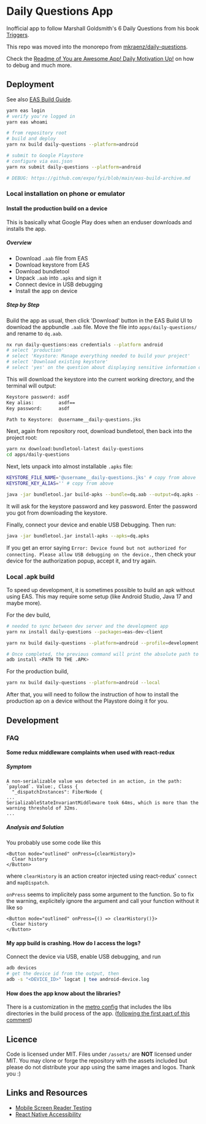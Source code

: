 # Daily Questions App

Inofficial app to follow Marshall Goldsmith's 6 Daily Questions from his book [Triggers](https://marshallgoldsmith.com/book-page-triggers/).

This repo was moved into the monorepo from [mkraenz/daily-questions](https://github.com/mkraenz/daily-questions).

Check the [Readme of You are Awesome App! Daily Motivation Up!](https://github.com/proSingularity/you-are-awesome-app) on how to debug and much more.

## Deployment

See also [EAS Build Guide](https://docs.expo.dev/build/setup/).

```sh
yarn eas login
# verify you're logged in
yarn eas whoami

# from repository root
# build and deploy
yarn nx build daily-questions --platform=android

# submit to Google Playstore
# configure via eas.json
yarn nx submit daily-questions --platform=android

# DEBUG: https://github.com/expo/fyi/blob/main/eas-build-archive.md
```

### Local installation on phone or emulator

#### Install the production build on a device

This is basically what Google Play does when an enduser downloads and installs the app.

##### Overview

- Download `.aab` file from EAS
- Download keystore from EAS
- Download bundletool
- Unpack `.aab` into `.apks` and sign it
- Connect device in USB debugging
- Install the app on device

##### Step by Step

Build the app as usual, then click 'Download' button in the EAS Build UI to download the appbundle `.aab` file. Move the file into `apps/daily-questions/` and rename to `dq.aab`.

```sh
nx run daily-questions:eas credentials --platform android
# select 'production'
# select 'Keystore: Manage everything needed to build your project'
# select 'Download existing keystore'
# select 'yes' on the question about displaying sensitive information of the android keystore
```

This will download the keystore into the current working directory, and the terminal will output:

```txt
Keystore password: asdf
Key alias:         asdf==
Key password:      asdf

Path to Keystore:  @username__daily-questions.jks
```

Next, again from repository root, download bundletool, then back into the project root:

```sh
yarn nx download:bundletool-latest daily-questions
cd apps/daily-questions
```

Next, lets unpack into almost installable `.apks` file:

```sh
KEYSTORE_FILE_NAME='@username__daily-questions.jks' # copy from above
KEYSTORE_KEY_ALIAS='' # copy from above

java -jar bundletool.jar build-apks --bundle=dq.aab --output=dq.apks --mode=universal --ks=$KEYSTORE_FILE_NAME --ks-key-alias=$KEYSTORE_KEY_ALIAS
```

It will ask for the keystore password and key password. Enter the password you got from downloading the keystore.

Finally, connect your device and enable USB Debugging. Then run:

```sh
java -jar bundletool.jar install-apks --apks=dq.apks
```

If you get an error saying `Error: Device found but not authorized for connecting. Please allow USB debugging on the device.`, then check your device for the authorization popup, accept it, and try again.

### Local .apk build

To speed up development, it is sometimes possible to build an apk without using EAS. This may require some setup (like Android Studio, Java 17 and maybe more).

For the dev build,

```sh
# needed to sync between dev server and the development app
yarn nx install daily-questions --packages=eas-dev-client

yarn nx build daily-questions --platform=android --profile=development --local

# Once completed, the previous command will print the absolute path to the apk. Copy it. If you have an android emultor, or a physical device running and connected to your computer with USB debugging enabled, you can install the apk with the following command:
adb install <PATH TO THE .APK>
```

For the production build,

```sh
yarn nx build daily-questions --platform=android --local
```

After that, you will need to follow the instruction of how to install the production ap on a device without the Playstore doing it for you.

## Development

### FAQ

#### Some redux middleware complaints when used with react-redux

##### Symptom

```log
A non-serializable value was detected in an action, in the path: `payload`. Value:, Class {
  "_dispatchInstances": FiberNode {
...
SerializableStateInvariantMiddleware took 64ms, which is more than the warning threshold of 32ms.
...
```

##### Analysis and Solution

You probably use some code like this

```tsx
<Button mode="outlined" onPress={clearHistory}>
  Clear history
</Button>
```

where `clearHistory` is an action creator injected using react-redux' `connect` and `mapDispatch`.

`onPress` seems to implicitely pass some argument to the function. So to fix the warning, explicitely ignore the argument and call your function without it like so

```tsx
<Button mode="outlined" onPress={() => clearHistory()}>
  Clear history
</Button>
```

#### My app build is crashing. How do I access the logs?

Connect the device via USB, enable USB debugging, and run

```sh
adb devices
# get the device id from the output, then
adb -s "<DEVICE_ID>" logcat | tee android-device.log
```

#### How does the app know about the libraries?

There is a customization in the [metro config](/apps/daily-questions/metro.config.js) that includes the libs directories in the build process of the app. ([following the first part of this comment](https://github.com/nrwl/nx/issues/22261#issuecomment-1988315361))

## Licence

Code is licensed under MIT. Files under `/assets/` are **NOT** licensed under MIT. You may clone or forge the repository with the assets included but please do not distribute your app using the same images and logos. Thank you :)

## Links and Resources

- [Mobile Screen Reader Testing](https://scottvinkle.me/blogs/work/mobile-screen-reader-testing)
- [React Native Accessibility](https://www.shopify.com/partners/blog/react-native-accessibility)
